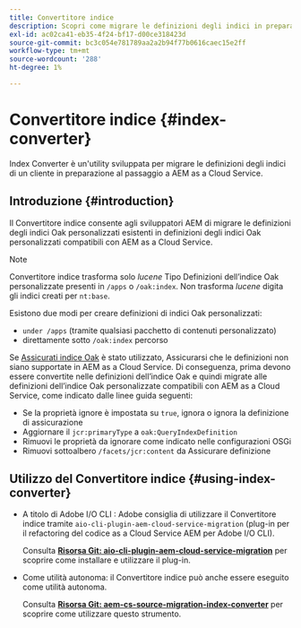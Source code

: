 ```yaml
---
title: Convertitore indice
description: Scopri come migrare le definizioni degli indici in preparazione al passaggio a AEM as a Cloud Service.
exl-id: ac02ca41-eb35-4f24-bf17-d00ce318423d
source-git-commit: bc3c054e781789aa2a2b94f77b0616caec15e2ff
workflow-type: tm+mt
source-wordcount: '288'
ht-degree: 1%

---
```


# Convertitore indice {#index-converter}

Index Converter è un&#39;utility sviluppata per migrare le definizioni degli indici di un cliente in preparazione al passaggio a AEM as a Cloud Service.

## Introduzione {#introduction}

Il Convertitore indice consente agli sviluppatori AEM di migrare le definizioni degli indici Oak personalizzati esistenti in definizioni degli indici Oak personalizzati compatibili con AEM as a Cloud Service.

>[!NOTE]
>Convertitore indice trasforma solo *lucene* Tipo Definizioni dell’indice Oak personalizzate presenti in `/apps` o `/oak:index`. Non trasforma *lucene* digita gli indici creati per `nt:base`.

Esistono due modi per creare definizioni di indici Oak personalizzati:

* `under /apps` (tramite qualsiasi pacchetto di contenuti personalizzato)
* direttamente sotto `/oak:index` percorso

Se [Assicurati indice Oak](https://adobe-consulting-services.github.io/acs-aem-commons/features/ensure-oak-index/index.html) è stato utilizzato, Assicurarsi che le definizioni non siano supportate in AEM as a Cloud Service. Di conseguenza, prima devono essere convertite nelle definizioni dell’indice Oak e quindi migrate alle definizioni dell’indice Oak personalizzate compatibili con AEM as a Cloud Service, come indicato dalle linee guida seguenti:

* Se la proprietà ignore è impostata su `true`, ignora o ignora la definizione di assicurazione
* Aggiornare il `jcr:primaryType` a `oak:QueryIndexDefinition`
* Rimuovi le proprietà da ignorare come indicato nelle configurazioni OSGi
* Rimuovi sottoalbero `/facets/jcr:content` da Assicurare definizione

## Utilizzo del Convertitore indice {#using-index-converter}

* A titolo di Adobe I/O CLI : Adobe consiglia di utilizzare il Convertitore indice tramite `aio-cli-plugin-aem-cloud-service-migration` (plug-in per il refactoring del codice as a Cloud Service AEM per Adobe I/O CLI).

  Consulta **[Risorsa Git: aio-cli-plugin-aem-cloud-service-migration](https://github.com/adobe/aio-cli-plugin-aem-cloud-service-migration#introduction)** per scoprire come installare e utilizzare il plug-in.

* Come utilità autonoma: il Convertitore indice può anche essere eseguito come utilità autonoma.

  Consulta **[Risorsa Git: aem-cs-source-migration-index-converter](https://github.com/adobe/aem-cloud-service-source-migration/tree/master/packages/index-converter)** per scoprire come utilizzare questo strumento.
